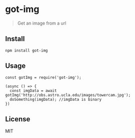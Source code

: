 # got-img
> Get an image from a url

## Install
```
npm install got-img
```

## Usage
```
const gotImg = require('got-img');

(async () => {
  const imgData = await gotImg('http://obs.astro.ucla.edu/images/towercam.jpg');
  doSomething(imgData); //imgData is binary
})
```

## License
MIT
